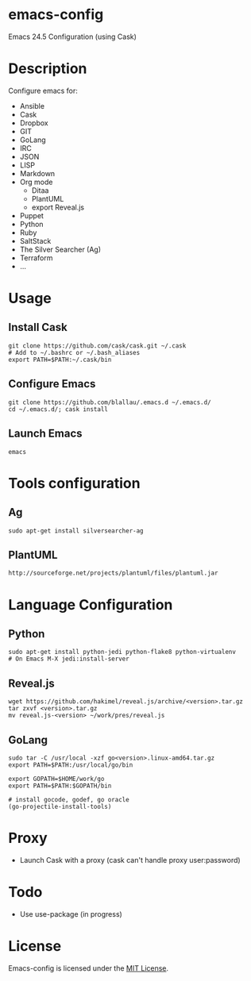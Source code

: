 # emacs-config

Emacs 24.5 Configuration (using Cask)

# Description

Configure emacs for:
 * Ansible
 * Cask
 * Dropbox
 * GIT
 * GoLang
 * IRC
 * JSON
 * LISP
 * Markdown
 * Org mode
   * Ditaa
   * PlantUML
   * export Reveal.js
 * Puppet
 * Python
 * Ruby
 * SaltStack
 * The Silver Searcher (Ag)
 * Terraform
 * ...

# Usage

## Install Cask

    git clone https://github.com/cask/cask.git ~/.cask
    # Add to ~/.bashrc or ~/.bash_aliases
    export PATH=$PATH:~/.cask/bin

## Configure Emacs

    git clone https://github.com/blallau/.emacs.d ~/.emacs.d/
    cd ~/.emacs.d/; cask install

## Launch Emacs

    emacs

# Tools configuration

## Ag

    sudo apt-get install silversearcher-ag

## PlantUML

    http://sourceforge.net/projects/plantuml/files/plantuml.jar

# Language Configuration

## Python

    sudo apt-get install python-jedi python-flake8 python-virtualenv
    # On Emacs M-X jedi:install-server

## Reveal.js

    wget https://github.com/hakimel/reveal.js/archive/<version>.tar.gz
    tar zxvf <version>.tar.gz
    mv reveal.js-<version> ~/work/pres/reveal.js

## GoLang

    sudo tar -C /usr/local -xzf go<version>.linux-amd64.tar.gz
    export PATH=$PATH:/usr/local/go/bin

    export GOPATH=$HOME/work/go
    export PATH=$PATH:$GOPATH/bin

    # install gocode, godef, go oracle
    (go-projectile-install-tools)

# Proxy

 * Launch Cask with a proxy (cask can't handle proxy user:password)

# Todo

 * Use use-package (in progress)

# License

Emacs-config is licensed under the [MIT License](http://www.opensource.org/licenses/mit-license.php).
